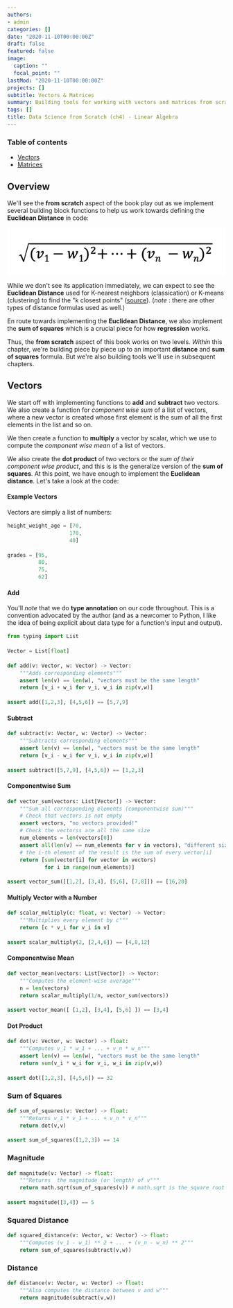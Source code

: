 ```yaml
---
authors:
- admin
categories: []
date: "2020-11-10T00:00:00Z"
draft: false
featured: false
image:
  caption: ""
  focal_point: ""
lastMod: "2020-11-10T00:00:00Z"
projects: []
subtitle: Vectors & Matrices
summary: Building tools for working with vectors and matrices from scratch
tags: []
title: Data Science from Scratch (ch4) - Linear Algebra
---
```


### Table of contents
- [Vectors](#vectors)
- [Matrices](#matrices)

## Overview

We'll see the **from scratch** aspect of the book play out as we implement several building block functions to help us work towards defining the **Euclidean Distance** in code:

![png](./distance_vectors.png)

While we don't see its application immediately, we can expect to see the **Euclidean Distance** used for K-nearest neighbors (classication) or K-means (clustering) to find the "k closest points" ([source](https://sebastianraschka.com/faq/docs/euclidean-distance.html#:~:text=Machine%20Learning%20FAQ&text=For%20example%2C%20picture%20it%20as,of%20a%20particular%20sample%20point.)). (*note* : there are other types of distance formulas used as well.)

En route towards implementing the **Euclidean Distance**, we also implement the **sum of squares** which is a crucial piece for how **regression** works. 

Thus, the **from scratch** aspect of this book works on two levels. *Within* this chapter, we're building piece by piece up to an important **distance** and **sum of squares** formula. But we're also building tools we'll use in subsequent chapters. 

## Vectors

We start off with implementing functions to **add** and **subtract** two vectors. We also create a function for *component wise sum* of a list of vectors, where a new vector is created whose first element is the sum of all the first elements in the list and so on. 

We then create a function to **multiply** a vector by  scalar, which we use to compute the *component wise mean* of a list of vectors. 

We also create the **dot product** of two vectors or the *sum of their component wise product*, and this is is the generalize version of the **sum of squares**. At this point, we have enough to implement the **Euclidean distance**. Let's take a look at the code:

#### Example Vectors

Vectors are simply a list of numbers:

```python
height_weight_age = [70,
                    170,
                    40]

grades = [95,
          80,
          75,
          62]
```

#### Add

You'll *note* that we do **type annotation** on our code throughout. This is a convention advocated by the author (and as a newcomer to Python, I like the idea of being explicit about data type for a function's input and output). 

```python
from typing import List

Vector = List[float]

def add(v: Vector, w: Vector) -> Vector:
    """Adds corresponding elements"""
    assert len(v) == len(w), "vectors must be the same length"
    return [v_i + w_i for v_i, w_i in zip(v,w)]
    
assert add([1,2,3], [4,5,6]) == [5,7,9]
```

#### Subtract

```python
def subtract(v: Vector, w: Vector) -> Vector:
    """Subtracts corresponding elements"""
    assert len(v) == len(w), "vectors must be the same length"
    return [v_i - w_i for v_i, w_i in zip(v,w)]
    
assert subtract([5,7,9], [4,5,6]) == [1,2,3]
```

#### Componentwise Sum

```python
def vector_sum(vectors: List[Vector]) -> Vector:
    """Sum all corresponding elements (componentwise sum)"""
    # Check that vectors is not empty
    assert vectors, "no vectors provided!"
    # Check the vectorss are all the same size
    num_elements = len(vectors[0])
    assert all(len(v) == num_elements for v in vectors), "different sizes!"
    # the i-th element of the result is the sum of every vector[i]
    return [sum(vector[i] for vector in vectors)
            for i in range(num_elements)]
            
assert vector_sum([[1,2], [3,4], [5,6], [7,8]]) == [16,20]
```

#### Multiply Vector with a Number

```python
def scalar_multiply(c: float, v: Vector) -> Vector:
    """Multiplies every element by c"""
    return [c * v_i for v_i in v]
    
assert scalar_multiply(2, [2,4,6]) == [4,8,12]
```

#### Componentwise Mean

```python
def vector_mean(vectors: List[Vector]) -> Vector: 
    """Computes the element-wise average"""
    n = len(vectors)
    return scalar_multiply(1/n, vector_sum(vectors))
    
assert vector_mean([ [1,2], [3,4], [5,6] ]) == [3,4]
```

#### Dot Product

```python
def dot(v: Vector, w: Vector) -> float:
    """Computes v_1 * w_1 + ... + v_n * w_n"""
    assert len(v) == len(w), "vectors must be the same length"
    return sum(v_i * w_i for v_i, w_i in zip(v,w))
    
assert dot([1,2,3], [4,5,6]) == 32
```

### Sum of Squares

```python
def sum_of_squares(v: Vector) -> float:
    """Returns v_1 * v_1 + ... + v_n * v_n"""
    return dot(v,v)
    
assert sum_of_squares([1,2,3]) == 14
```
### Magnitude

```python
def magnitude(v: Vector) -> float:
    """Returns  the magnitude (or length) of v"""
    return math.sqrt(sum_of_squares(v)) # math.sqrt is the square root function
    
assert magnitude([3,4]) == 5
```

### Squared Distance 

```python
def squared_distance(v: Vector, w: Vector) -> float:
    """Computes (v_1 - w_1) ** 2 + ... + (v_n - w_n) ** 2"""
    return sum_of_squares(subtract(v,w))
```

### Distance

```python
def distance(v: Vector, w: Vector) -> float:
    """Also computes the distance between v and w"""
    return magnitude(subtract(v,w))
```

